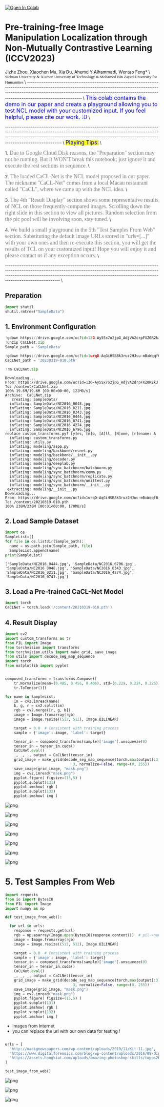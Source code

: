 <a href="https://colab.research.google.com/github/Knightzjz/NCL-IML/blob/main/NCL_IML.ipynb" target="_parent"><img src="https://colab.research.google.com/assets/colab-badge.svg" alt="Open In Colab"/></a>


# **Pre-training-free Image Manipulation Localization through Non-Mutually Contrastive Learning (ICCV2023)**

Jizhe Zhou, Xiaochen Ma, Xia Du, Ahemd Y.Alhammadi, Wentao Feng* \\
<font face="Microsoft YaHei" size=2> Sichuan University &  Xiamen University of Technology & Mohamed Bin Zayed University for Humanities </font> \\
<font  size=2>------------------------------------------------------------------------------------------------------------------------------------------------------------------------------------------------------------------------------------------------------------------------------------------</font> \\
<font  size=4 color=blue>This colab contains the demo in our paper and creats a playground allowing you to test NCL model with your customized input. If you feel helpful, please cite our work. :D</font> \\

<font  size=2>-------------------------------------------------------------------------------------------------------------------------------------------------------------------------------------------------------------------------------------------------------------------------------------------</font> \\
<mark><font size=4 color=blue> Playing Tips:</mark></font> \\

1.<font face="黑体" size=4 color=grey> Due to Google Cloud Disk reasons, the "Preparation" section may not be running. But it WON'T break this notebook; just ignore it and execute the rest sections in sequence.</font> \\

2.<font face="黑体" size=4 color=grey> The loaded CaCL-Net is the NCL model proposed in our paper.  The nickname "CaCL-Net" comes from a local Macau restaurant called "CaCL", where we came up with the NCL idea. </font> \\

3.<font face="黑体" size=4 color=grey> The 4th "Result Display" section shows some representative results of NCL on those frequently-compared images. Scrolling down the right slide in this section to view all pictures. Random selection from the pic pool will be involving soon, stay tuned.</font> \\

4.<font face="黑体" size=4 color=grey> We build a small playground in the 5th "Test Samples From Web" section. Substituting the default image URLs stored in "urls=[...]" with your own ones and then re-execute this section, you will get the results of TCL on your customized input! Hope you will enjoy it and please contact us if any exception occurs.</font> \\

<font  size=2>------------------------------------------------------------------------------------------------------------------------------------------------------------------------------------------------------------------------------------------------------------------------------------------</font> \\




## **Preparation**


```python
import shutil
shutil.rmtree("SampleData")
```

## **1. Environment Configuration**


```python
!gdown https://drive.google.com/uc?id=13G-Ay5Sx7o2jpG_AdjVA2drpFXZ0R2kJ
!unzip CaCLNet.zip
Sample_path = 'SampleData'

!gdown https://drive.google.com/uc?id=1urqD-AqGiHSB8k3ruz2HJuu-mBxWqqf0
CaCLNet_path = '20230319-010.pth'

!rm CaCLNet.zip
```

    Downloading...
    From: https://drive.google.com/uc?id=13G-Ay5Sx7o2jpG_AdjVA2drpFXZ0R2kJ
    To: /content/CaCLNet.zip
    100% 19.6M/19.6M [00:00<00:00, 122MB/s]
    Archive:  CaCLNet.zip
       creating: SampleData/
      inflating: SampleData/NC2016_0048.jpg  
      inflating: SampleData/NC2016_0211.jpg  
      inflating: SampleData/NC2016_0343.jpg  
      inflating: SampleData/NC2016_0444.jpg  
      inflating: SampleData/NC2016_0741.jpg  
      inflating: SampleData/NC2016_4274.jpg  
      inflating: SampleData/NC2016_6796.jpg  
    replace custom_transforms.py? [y]es, [n]o, [A]ll, [N]one, [r]ename: A
      inflating: custom_transforms.py    
      inflating: utils.py                
      inflating: modeling/aspp.py        
      inflating: modeling/backbone/resnet.py  
      inflating: modeling/backbone/__init__.py  
      inflating: modeling/decoder.py     
      inflating: modeling/deeplab.py     
      inflating: modeling/sync_batchnorm/batchnorm.py  
      inflating: modeling/sync_batchnorm/comm.py  
      inflating: modeling/sync_batchnorm/replicate.py  
      inflating: modeling/sync_batchnorm/unittest.py  
      inflating: modeling/sync_batchnorm/__init__.py  
     extracting: modeling/__init__.py    
    Downloading...
    From: https://drive.google.com/uc?id=1urqD-AqGiHSB8k3ruz2HJuu-mBxWqqf0
    To: /content/20210319-010.pth
    100% 238M/238M [00:01<00:00, 170MB/s]


## **2. Load Sample Dataset**


```python
import os
SampleList=[]
for file in os.listdir(Sample_path):
  name = os.path.join(Sample_path, file)
  SampleList.append(name)
print(SampleList)
```

    ['SampleData/NC2016_0444.jpg', 'SampleData/NC2016_6796.jpg', 'SampleData/NC2016_0048.jpg', 'SampleData/NC2016_0343.jpg', 'SampleData/NC2016_0211.jpg', 'SampleData/NC2016_4274.jpg', 'SampleData/NC2016_0741.jpg']


## **3. Load a Pre-trained CaCL-Net Model**


```python
import torch
CaCLNet = torch.load('/content/20210319-010.pth')

```

## **4. Result Display**


```python
import cv2
import custom_transforms as tr
from PIL import Image
from torchvision import transforms
from torchvision.utils import make_grid, save_image
from utils import decode_seg_map_sequence
import torch
from matplotlib import pyplot


composed_transforms = transforms.Compose([
    tr.Normalize(mean=(0.485, 0.456, 0.406), std=(0.229, 0.224, 0.225)),
    tr.ToTensor()])

for name in SampleList:
    im = cv2.imread(name)
    b, g, r = cv2.split(im)
    rgb = cv2.merge([r, g, b])
    image = Image.fromarray(rgb)
    image = image.resize((512, 512), Image.BILINEAR)

    target = 0.0  # Consistent with training process
    sample = {'image': image, 'label': target}

    tensor_in = composed_transforms(sample)['image'].unsqueeze(0)
    tensor_in = tensor_in.cuda()
    CaCLNet.eval()
    _, _, _, output = CaCLNet(tensor_in)
    grid_image = make_grid(decode_seg_map_sequence(torch.max(output[:3], 1)[1].detach().cpu().numpy()),
                               3, normalize=False, range=(0, 255))
    save_image(grid_image, "mask.png")
    img = cv2.imread("mask.png")
    pyplot.figure( figsize=(15,5) )
    pyplot.subplot(131)
    pyplot.imshow( rgb )
    pyplot.subplot(132)
    pyplot.imshow( img )

```


    
![png](NCL_IML_files/NCL_IML_12_0.png)
    



    
![png](NCL_IML_files/NCL_IML_12_1.png)
    



    
![png](NCL_IML_files/NCL_IML_12_2.png)
    



    
![png](NCL_IML_files/NCL_IML_12_3.png)
    



    
![png](NCL_IML_files/NCL_IML_12_4.png)
    



    
![png](NCL_IML_files/NCL_IML_12_5.png)
    



    
![png](NCL_IML_files/NCL_IML_12_6.png)
    


# **5. Test Samples From Web**


```python
import requests
from io import BytesIO
from PIL import Image
import numpy as np

def test_image_from_web():

  for url in urls:
    response = requests.get(url)
    rgb = np.asarray(Image.open(BytesIO(response.content)))  # pil->numpy->bgr
    image = Image.fromarray(rgb)
    image = image.resize((512, 512), Image.BILINEAR)

    target = 0.0  # Consistent with training process
    sample = {'image': image, 'label': target}
    tensor_in = composed_transforms(sample)['image'].unsqueeze(0)
    tensor_in = tensor_in.cuda()
    CaCLNet.eval()
    _, _, _, output = CaCLNet(tensor_in)
    grid_image = make_grid(decode_seg_map_sequence(torch.max(output[:3], 1)[1].detach().cpu().numpy()),
                               3, normalize=False, range=(0, 255))
    save_image(grid_image, "mask.png")
    img = cv2.imread("mask.png")
    pyplot.figure( figsize=(15,5) )
    pyplot.subplot(131)
    pyplot.imshow( rgb )
    pyplot.subplot(132)
    pyplot.imshow( img )

```



* Images from Internet
* you can replace the url with our own data for testing !


```python

urls = [
  'http://nadignewspapers.com/wp-content/uploads/2019/11/Kit-11.jpg',
  'https://www.digitalforensics.com/blog/wp-content/uploads/2016/09/digital_image_forgery_detection.jpg',
  'https://assets.hongkiat.com/uploads/amazing-photoshop-skills/topps20.jpg'
]

test_image_from_web()
```


    
![png](NCL_IML_files/NCL_IML_16_0.png)
    



    
![png](NCL_IML_files/NCL_IML_16_1.png)
    



    
![png](NCL_IML_files/NCL_IML_16_2.png)
    

